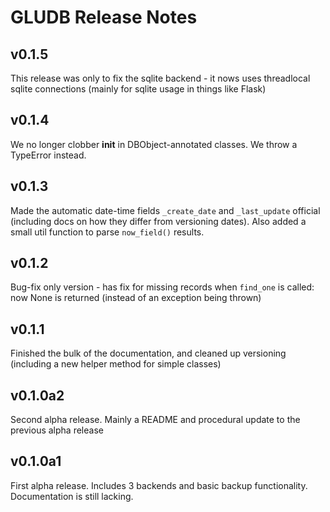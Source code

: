 # GLUDB Release Notes

## v0.1.5

This release was only to fix the sqlite backend - it nows uses threadlocal
sqlite connections (mainly for sqlite usage in things like Flask)

## v0.1.4

We no longer clobber __init__ in DBObject-annotated classes. We throw
a TypeError instead.

## v0.1.3

Made the automatic date-time fields `_create_date` and `_last_update` official
(including docs on how they differ from versioning dates). Also added a small
util function to parse `now_field()` results.

## v0.1.2

Bug-fix only version - has fix for missing records when `find_one` is called:
now None is returned (instead of an exception being thrown)

## v0.1.1

Finished the bulk of the documentation, and cleaned up versioning (including
a new helper method for simple classes)

## v0.1.0a2

Second alpha release. Mainly a README and procedural update to the previous
alpha release

## v0.1.0a1

First alpha release. Includes 3 backends and basic backup functionality.
Documentation is still lacking.
